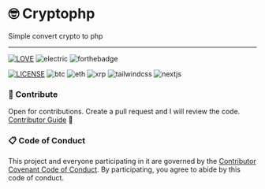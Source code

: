 # 🤓 Cryptophp

Simple convert crypto to php

---

[![LOVE](https://forthebadge.com/images/badges/built-with-love.svg)](https://forthebadge.com) ![electric](https://forthebadge.com/images/badges/powered-by-electricity.svg) ![forthebadge](https://forthebadge.com/images/badges/mom-made-pizza-rolls.svg)

[![LICENSE](https://img.shields.io/badge/LICENSE-GPLv3-brightgreen?style=for-the-badge&logo=gnu&logoColor=brightgreen)](https://www.gnu.org/licenses/gpl-3.0.en.html) ![btc](https://img.shields.io/badge/Bitcoin-000000?style=for-the-badge&logo=bitcoin) ![eth](https://img.shields.io/badge/Ethereum-3C3C3D?style=for-the-badge&logo=Ethereum&logoColor=white) ![xrp](https://img.shields.io/badge/Xrp-black?style=for-the-badge&logo=xrp&logoColor=white) ![tailwindcss](https://img.shields.io/badge/TailwindCSS-38B2AC?style=for-the-badge&logo=tailwind-css&logoColor=white) ![nextjs](https://img.shields.io/badge/Next.js-000000?style=for-the-badge&logo=next.js&logoColor=white)

### 🎯 Contribute

Open for contributions. Create a pull request and I will review the code. [Contributor Guide](./CODE_OF_CONDUCT.md) 🧐

### 📋 Code of Conduct
This project and everyone participating in it are governed by the [Contributor Covenant Code of Conduct](./CODE_OF_CONDUCT.md). By participating, you agree to abide by this code of conduct.

